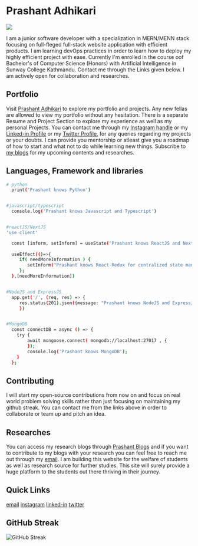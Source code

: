 # Prashant Adhikari
![](https://komarev.com/ghpvc/?username=pr4shxnt)

I am a junior software developer with a specialization in MERN/MENN stack focusing on full-fleged full-stack website application with efficient products. I am learning devOps practices in order to learn how to deploy my highly efficient project with ease. Currently I'm enrolled in the course oof Bachelor's of Computer Science (Honors) with Artificial Intelligence in Sunway College Kathmandu. Contact me through the Links given below. I am actively open for collaboration and researches. 

## Portfolio

Visit [Prashant Adhikari](https://www.prashantadhikari7.com.np/) to explore my portfolio and projects. Any new fellas are allowed to view my portfolio without any hesitation. There is a separate Resume and Project Section to explore my experience as well as my personal Projects. You can contact me through my [Instagram handle](https://www.instagram.com/pr4xnt/) or my [Linked-in Profile](https://www.linkedin.com/in/prashant-adhikariii/) or my [Twitter Profile.](https://www.x.com/pr4xnt/) for any queries regarding my projects or your doubts. I can provide you mentorship or atleast give you a roadmap of how to start and what not to do while learning new things. Subscribe to [my blogs](https://prashantadhikari7.com.np/blogs) for my upcoming contents and researches.

## Languages, Framework and libraries

```bash
# python
  print('Prashant knows Python')


#javascript/typescript
  console.log('Prashant knows Javascript and Typescript')


#reactJS/NextJS
'use client'

  const [inform, setInform] = useState("Prashant knows ReactJS and NextJS")
  
  useEffect(()=>{
     if( needMoreInformation ) {
        setInform("Prashant knows React-Redux for centralized state management.")
     };
  },[needMoreInformation])


#NodeJS and ExpressJS
  app.get('/', (req, res) => {
     res.status(201).json({message: "Prashant knows NodeJS and ExpressJS"})
     })


#MongoDB
  const connectDB = async () => {
    try {
        await mongoose.connect( mongodb://localhost:27017 , {
        });
        console.log('Prashant knows MongoDB');
    } 
  };
```




## Contributing

I will start my open-source contributions from now on and focus on real world problem solving skills rather than just focusing on maintaining my github streak. You can contact me from the links above in order to collaborate or team up and pitch an idea.


## Researches

You can access my research blogs through [Prashant Blogs](https://prashantadhikari7.com.np/blogs) and if you want to contribute to my blogs with your research you can feel free to reach me out through my [email](mailto:contact@prashantadhikari7.com). I am building this website for the welfare of students as well as research source for further studies. This site will surely provide a huge platform to the students out there thriving in their journey. 

## Quick Links
[email](mailto:contact@prashantadhikari7.com)
[instagram](https://www.instagram.com/pr4xnt)
[linked-in](https://www.linkedin.com/in/prashant-adhikariii/)
[twitter](https://www.x.com/pr4xnt)

## GitHub Streak

![GitHub Streak](https://streak-stats.demolab.com?user=pr4shxnt&theme=tokyonight&hide_border=false)


